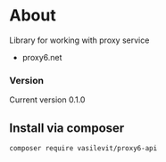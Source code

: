 # About
Library for working with proxy service
* proxy6.net

### Version
Current version 0.1.0

## Install via composer

```
composer require vasilevit/proxy6-api
```